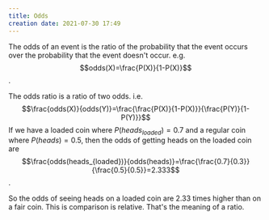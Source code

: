```yaml
---
title: Odds
creation date: 2021-07-30 17:49
---
```


The odds of an event is the ratio of the probability that the event occurs over the probability that the event doesn't occur. e.g. $$odds(X)=\frac{P(X)}{1-P(X)}$$.

The odds ratio is a ratio of two odds. i.e. $$\frac{odds(X)}{odds(Y)}=\frac{\frac{P(X)}{1-P(X)}}{\frac{P(Y)}{1-P(Y)}}$$ If we have a loaded coin where $P(heads_{loaded})=0.7$ and a regular coin where $P(heads)=0.5$, then the odds of getting heads on the loaded coin are $$\frac{odds(heads_{loaded})}{odds(heads)}=\frac{\frac{0.7}{0.3}}{\frac{0.5}{0.5}}=2.333$$. 

So the odds of seeing heads on a loaded coin are 2.33 times higher than on a fair coin. This is comparison is relative. That's the meaning of a ratio. 